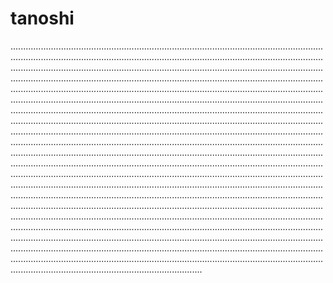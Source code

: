 # tanoshi
........................................................................................................................................................................................................................................................................................................................................................................................................................................................................................................................................................................................................................................................................................................................................................................................................................................................................................................................................................................................................................................................................................................................................................................................................................................................................................................................................................................................................................................................................................................................................................................................................................................................................................................................................................................................................................................................................................................................................................................................................................................................................................................................................................................................................................................................................................................................................................................................................................................................................................................................................................................................................................................................................................................................................................................................